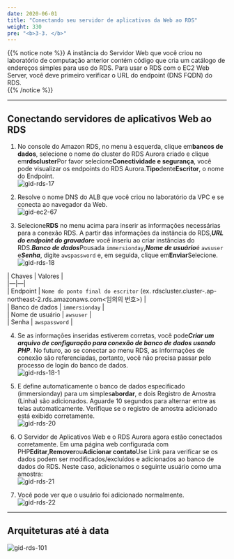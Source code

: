 ```yaml
---
date: 2020-06-01
title: "Conectando seu servidor de aplicativos da Web ao RDS"  
weight: 330
pre: "<b>3-3. </b>"
---
```

  
{{% notice note %}}
A instância do Servidor Web que você criou no laboratório de computação anterior contém código que cria um catálogo de endereços simples para uso do RDS. Para usar o RDS com o EC2 Web Server, você deve primeiro verificar o URL do endpoint (DNS FQDN) do RDS.  
{{% /notice %}}
  
----
  
## Conectando servidores de aplicativos Web ao RDS  
  
1. No console do Amazon RDS, no menu à esquerda, clique em**bancos de dados**, selecione o nome do cluster do RDS Aurora criado e clique em**rdscluster**Por favor selecione**Conectividade e segurança**, você pode visualizar os endpoints do RDS Aurora.**Tipo**dente**Escritor**, o nome do Endpoint.  
![gid-rds-17](/images/rds/gid-rds-17.png) 
  
3. Resolve o nome DNS do ALB que você criou no laboratório da VPC e se conecta ao navegador da Web.  
![gid-ec2-67](/images/compute/gid-ec2-67.png) 
  
3. Selecione**RDS** no menu acima para inserir as informações necessárias para a conexão RDS. A partir das informações da instância do RDS,***URL do endpoint do gravador***e você inseriu ao criar instâncias do RDS.***Banco de dados***Pousada `immersionday`,***Nome de usuário***é `awsuser` e***Senha***, digite `awspassword` e, em seguida, clique em**Enviar**Selecione.  
![gid-rds-18](/images/rds/gid-rds-18.png) 
  
| Chaves | Valores |  
|—|—|  
| Endpoint | `Nome do ponto final do escritor` (ex. rdscluster.cluster-.ap-northeast-2.rds.amazonaws.com<임의의 번호>) |  
| Banco de dados | `immersionday` |  
| Nome de usuário | `awsuser` |  
| Senha | `awspassword` |  
  
4. Se as informações inseridas estiverem corretas, você pode***Criar um arquivo de configuração para conexão de banco de dados usando PHP***. No futuro, ao se conectar ao menu RDS, as informações de conexão são referenciadas, portanto, você não precisa passar pelo processo de login do banco de dados.  
![gid-rds-18-1](/images/rds/gid-rds-18-1.png) 
  
5. E define automaticamente o banco de dados especificado (immersionday) para um simples**abordar**, e dois Registro de Amostra (Linha) são adicionados. Aguarde 10 segundos para alternar entre as telas automaticamente. Verifique se o registro de amostra adicionado está exibido corretamente.  
![gid-rds-20](/images/rds/gid-rds-20.png) 
  
6. O Servidor de Aplicativos Web e o RDS Aurora agora estão conectados corretamente. Em uma página web configurada com PHP**Editar**,**Remover**ou**Adicionar contato**Use Link para verificar se os dados podem ser modificados/excluídos e adicionados ao banco de dados do RDS. Neste caso, adicionamos o seguinte usuário como uma amostra:  
![gid-rds-21](/images/rds/gid-rds-21.png) 
  
7. Você pode ver que o usuário foi adicionado normalmente.  
![gid-rds-22](/images/rds/gid-rds-22.png) 
  
----
  
## Arquiteturas até à data  
![gid-rds-101](/images/rds/gid-rds-101.svg)
